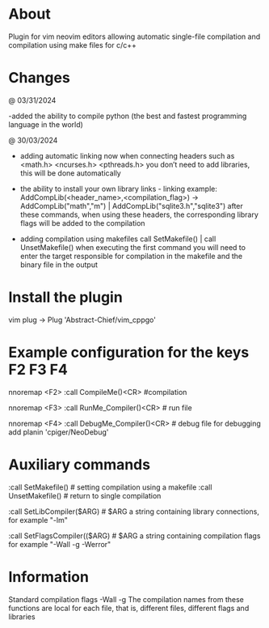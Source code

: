 # About
 Plugin for vim neovim editors allowing automatic single-file compilation and compilation using make files for c/c++
# Changes
 @ 03/31/2024

 -added the ability to compile python (the best and fastest programming language in the world)

 @ 30/03/2024
 - adding automatic linking now when connecting headers such as <math.h> <ncurses.h> <pthreads.h> you don’t need to add libraries, this will be done automatically
 - the ability to install your own library links - linking example: AddCompLib(<header_name>,<compilation_flag>) -> AddCompLib("math","m") | AddCompLib("sqlite3.h","sqlite3") after these commands, when using these headers, the corresponding library flags will be added to the compilation

 - adding compilation using makefiles call SetMakefile() | call UnsetMakefile() when executing the first command you will need to enter the target responsible for compilation in the makefile and the binary file in the output

# Install the plugin
 vim plug -> Plug 'Abstract-Chief/vim_cppgo'

# Example configuration for the keys F2 F3 F4
 nnoremap <F<F2>2> :call CompileMe()<C<CR>R> #compilation

 nnoremap <F<F3>3> :call RunMe_Compiler()<C<CR>R> # run file

 nnoremap <F<F4>4> :call DebugMe_Compiler()<C<CR>R> # debug file for debugging add planin 'cpiger/NeoDebug'

# Auxiliary commands
 :call SetMakefile() # setting compilation using a makefile
 :call UnsetMakefile() # return to single compilation

 :call SetLibCompiler($ARG) # $ARG a string containing library connections, for example "-lm"

 :call SetFlagsCompiler(($ARG) # $ARG a string containing compilation flags for example "-Wall -g -Werror"

# Information
 Standard compilation flags -Wall -g
 The compilation names from these functions are local for each file, that is, different files, different flags and libraries
